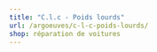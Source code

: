 ```yaml
---
title: "C.l.c - Poids lourds"
url: /argoeuves/c-l-c-poids-lourds/
shop: réparation de voitures
---
```

